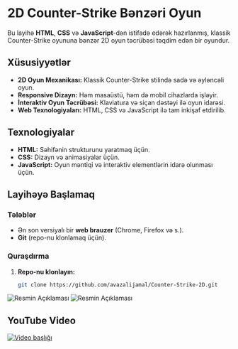 # 2D Counter-Strike Bənzəri Oyun

Bu layihə **HTML**, **CSS** və **JavaScript**-dən istifadə edərək hazırlanmış, klassik Counter-Strike oyununa bənzər 2D oyun təcrübəsi təqdim edən bir oyundur.

## Xüsusiyyətlər

- **2D Oyun Mexanikası:** Klassik Counter-Strike stilində sadə və əyləncəli oyun.
- **Responsive Dizayn:** Həm masaüstü, həm də mobil cihazlarda işləyir.
- **İnteraktiv Oyun Təcrübəsi:** Klaviatura və siçan dəstəyi ilə oyun idarəsi.
- **Web Texnologiyaları:** HTML, CSS və JavaScript ilə tam inkişaf etdirilib.

## Texnologiyalar

- **HTML:** Səhifənin strukturunu yaratmaq üçün.
- **CSS:** Dizayn və animasiyalar üçün.
- **JavaScript:** Oyun məntiqi və interaktiv elementlərin idarə olunması üçün.

## Layihəyə Başlamaq

### Tələblər

- Ən son versiyalı bir **web brauzer** (Chrome, Firefox və s.).
- **Git** (repo-nu klonlamaq üçün).

### Quraşdırma

1. **Repo-nu klonlayın:**

   ```bash
   git clone https://github.com/avazalijamal/Counter-Strike-2D.git

![Resmin Açıklaması](./presentation/poster.png)
![Resmin Açıklaması](./presentation/screen-1.png)

## YouTube Video

[![Video başlığı](https://img.youtube.com/vi/JsnGg-CJzKs/maxresdefault.jpg)](https://www.youtube.com/watch?v=JsnGg-CJzKs)
